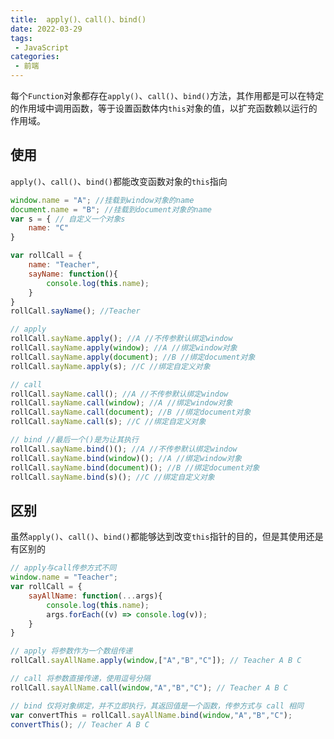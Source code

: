 ```yaml
---
title:  apply()、call()、bind()
date: 2022-03-29
tags:
 - JavaScript
categories:
 - 前端
---
```


每个`Function`对象都存在`apply()`、`call()`、`bind()`方法，其作用都是可以在特定的作用域中调用函数，等于设置函数体内`this`对象的值，以扩充函数赖以运行的作用域。

## 使用
`apply()`、`call()`、`bind()`都能改变函数对象的`this`指向

```JavaScript
window.name = "A"; //挂载到window对象的name
document.name = "B"; //挂载到document对象的name
var s = { // 自定义一个对象s
    name: "C"
}

var rollCall = {
    name: "Teacher",
    sayName: function(){
        console.log(this.name);
    }
}
rollCall.sayName(); //Teacher

// apply
rollCall.sayName.apply(); //A //不传参默认绑定window
rollCall.sayName.apply(window); //A //绑定window对象
rollCall.sayName.apply(document); //B //绑定document对象
rollCall.sayName.apply(s); //C //绑定自定义对象

// call
rollCall.sayName.call(); //A //不传参默认绑定window
rollCall.sayName.call(window); //A //绑定window对象
rollCall.sayName.call(document); //B //绑定document对象
rollCall.sayName.call(s); //C //绑定自定义对象

// bind //最后一个()是为让其执行
rollCall.sayName.bind()(); //A //不传参默认绑定window
rollCall.sayName.bind(window)(); //A //绑定window对象
rollCall.sayName.bind(document)(); //B //绑定document对象
rollCall.sayName.bind(s)(); //C //绑定自定义对象
```
## 区别
虽然`apply()`、`call()`、`bind()`都能够达到改变`this`指针的目的，但是其使用还是有区别的

```JavaScript
// apply与call传参方式不同
window.name = "Teacher";
var rollCall = {
    sayAllName: function(...args){
        console.log(this.name);
        args.forEach((v) => console.log(v));
    }
}

// apply 将参数作为一个数组传递
rollCall.sayAllName.apply(window,["A","B","C"]); // Teacher A B C

// call 将参数直接传递，使用逗号分隔
rollCall.sayAllName.call(window,"A","B","C"); // Teacher A B C

// bind 仅将对象绑定，并不立即执行，其返回值是一个函数，传参方式与 call 相同
var convertThis = rollCall.sayAllName.bind(window,"A","B","C"); 
convertThis(); // Teacher A B C
```
